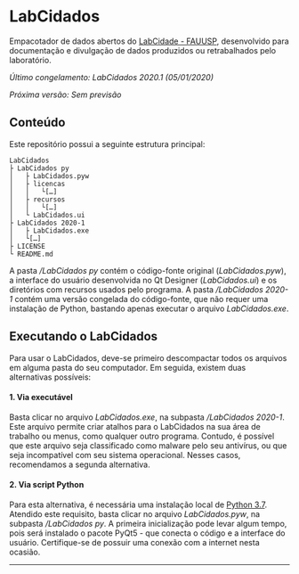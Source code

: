 # LabCidados
Empacotador de dados abertos do [LabCidade - FAUUSP](http://www.labcidade.fau.usp.br/), desenvolvido para documentação e divulgação de dados produzidos ou retrabalhados pelo laboratório.

*Último congelamento: LabCidados 2020.1 (05/01/2020)*

*Próxima versão: Sem previsão*

## Conteúdo
Este repositório possui a seguinte estrutura principal:

    LabCidados
    ├ LabCidados py
    │	├ LabCidados.pyw
    │	├ licencas
    │	│	└[…]
    │	├ recursos
    │	│	└[…]
    │	└ LabCidados.ui
    ├ LabCidados 2020-1
	│	├ LabCidados.exe
	│	└[…]
    ├ LICENSE
    └ README.md

A pasta */LabCidados py* contém o código-fonte original (*LabCidados.pyw*), a interface do usuário desenvolvida no Qt Designer (*LabCidados.ui*) e os diretórios com recursos usados pelo programa. A pasta */LabCidados 2020-1* contém uma versão congelada do código-fonte, que não requer uma instalação de Python, bastando apenas executar o arquivo *LabCidados.exe*.

## Executando o LabCidados
Para usar o LabCidados, deve-se primeiro descompactar todos os arquivos em alguma pasta do seu computador. Em seguida, existem duas alternativas possíveis:
#### 1. Via executável
Basta clicar no arquivo *LabCidados.exe*, na subpasta */LabCidados 2020-1*. Este arquivo permite criar atalhos para o LabCidados na sua área de trabalho ou menus, como qualquer outro programa. Contudo, é possível que este arquivo seja classificado como malware pelo seu antivírus, ou que seja incompatível com seu sistema operacional. Nesses casos, recomendamos a segunda alternativa.
#### 2. Via script Python
Para esta alternativa, é necessária uma instalação local de [Python 3.7](https://www.python.org/downloads/release/python-375/). Atendido este requisito, basta clicar no arquivo *LabCidados.pyw*, na subpasta */LabCidados py*. A primeira inicialização pode levar algum tempo, pois será instalado o pacote PyQt5 - que conecta o código e a interface do usuário. Certifique-se de possuir uma conexão com a internet nesta ocasião.
___
